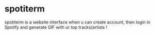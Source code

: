 # spotiterm
spotiterm is a website interface when u can create account, then login in Spotify and generate GIF with ur top tracks/artists !
